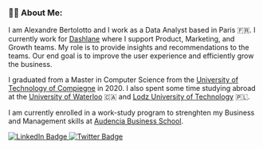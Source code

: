 ### :man_technologist: About Me:
I am Alexandre Bertolotto and I work as a Data Analyst based in Paris 🇫🇷. I currently work for [Dashlane](https://dashlane.com) where I support Product, Marketing, and Growth teams. My role is to provide insights and recommendations to the teams. Our end goal is to improve the user experience and efficiently grow the business.

I graduated from a Master in Computer Science from the [University of Technology of Compiegne](https://www.utc.fr/en/) in 2020. I also spent some time studying abroad at the
 [University of Waterloo](https://uwaterloo.ca/) 🇨🇦 and [Lodz University of Technology](https://p.lodz.pl/en) 🇵🇱.


I am currently enrolled in a work-study program to strenghten my Business and Management skills at [Audencia Business School](https://www.audencia.com/en).
  
  

<div id="badges">
  <a href="[your-linkedin-URL](https://www.linkedin.com/in/abertolotto/)">
    <img src="https://img.shields.io/badge/LinkedIn-blue?style=for-the-badge&logo=linkedin&logoColor=white" alt="LinkedIn Badge"/>
  </a>
  <a href="[your-twitter-URL](https://twitter.com/alex_brtl)">
    <img src="https://img.shields.io/badge/Twitter-blue?style=for-the-badge&logo=twitter&logoColor=white" alt="Twitter Badge"/>
  </a>
</div>

<img src="https://komarev.com/ghpvc/?username=abtl&style=flat-square&color=blue" alt=""/>



<!---
abtl/abtl is a ✨ special ✨ repository because its `README.md` (this file) appears on your GitHub profile.
You can click the Preview link to take a look at your changes.
--->
